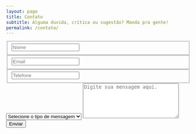 ```yaml
---
layout: page
title: Contato
subtitle: Alguma duvida, crítica ou sugestão? Manda pra gente!
permalink: /contato/
---
```


<form action="" class="Contact">
	<fieldset>
		<input class="Contact_input" type="name" placeholder="Nome" value="">
	</fieldset>
	<div class="Contact_half">
		<fieldset>
			<input class="Contact_input" type="email" placeholder="Email" value="">
		</fieldset>
	</div>
	<div class="Contact_half">
		<fieldset>
			<input class="Contact_input" type="tel" placeholder="Telefone" value="">
		</fieldset>
	</div>
	<select name="" id="" class="Contact_select Contact_input">
		<option value="" disabled selected>Selecione o tipo de mensagem</option>
		<option value="Duvida">Duvida</option>
		<option value="Crítica">Crítica</option>
		<option value="Sugestão">Sugestão</option>
	</select>
	<textarea class="Contact_input" name="" id="" cols="30" rows="6" placeholder="Digite sua mensagem aqui."></textarea>
	<div class="Contact_button">
		<input type="submit" class="Contact_input" value="Enviar">
	</div>
</form>